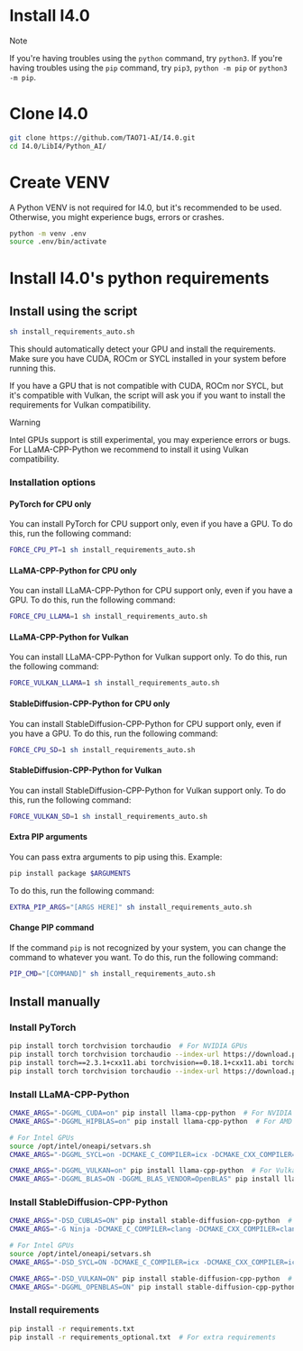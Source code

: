 # Install I4.0
> [!NOTE]
> If you're having troubles using the `python` command, try `python3`.
> If you're having troubles using the `pip` command, try `pip3`, `python -m pip` or `python3 -m pip`.

# Clone I4.0
```bash
git clone https://github.com/TAO71-AI/I4.0.git
cd I4.0/LibI4/Python_AI/
```

# Create VENV
A Python VENV is not required for I4.0, but it's recommended to be used.
Otherwise, you might experience bugs, errors or crashes.
```bash
python -m venv .env
source .env/bin/activate
```

# Install I4.0's python requirements
## Install using the script
```bash
sh install_requirements_auto.sh
```

This should automatically detect your GPU and install the requirements.
Make sure you have CUDA, ROCm or SYCL installed in your system before running this.

If you have a GPU that is not compatible with CUDA, ROCm nor SYCL, but it's compatible with Vulkan, the script will ask you if you want to install the requirements for Vulkan compatibility.

> [!WARNING]
> Intel GPUs support is still experimental, you may experience errors or bugs.
> For LLaMA-CPP-Python we recommend to install it using Vulkan compatibility.

### Installation options
#### PyTorch for CPU only
You can install PyTorch for CPU support only, even if you have a GPU.
To do this, run the following command:
```bash
FORCE_CPU_PT=1 sh install_requirements_auto.sh
```

#### LLaMA-CPP-Python for CPU only
You can install LLaMA-CPP-Python for CPU support only, even if you have a GPU.
To do this, run the following command:
```bash
FORCE_CPU_LLAMA=1 sh install_requirements_auto.sh
```

#### LLaMA-CPP-Python for Vulkan
You can install LLaMA-CPP-Python for Vulkan support only.
To do this, run the following command:
```bash
FORCE_VULKAN_LLAMA=1 sh install_requirements_auto.sh
```

#### StableDiffusion-CPP-Python for CPU only
You can install StableDiffusion-CPP-Python for CPU support only, even if you have a GPU.
To do this, run the following command:
```bash
FORCE_CPU_SD=1 sh install_requirements_auto.sh
```

#### StableDiffusion-CPP-Python for Vulkan
You can install StableDiffusion-CPP-Python for Vulkan support only.
To do this, run the following command:
```bash
FORCE_VULKAN_SD=1 sh install_requirements_auto.sh
```

#### Extra PIP arguments
You can pass extra arguments to pip using this.
Example:
```bash
pip install package $ARGUMENTS
```

To do this, run the following command:
```bash
EXTRA_PIP_ARGS="[ARGS HERE]" sh install_requirements_auto.sh
```

#### Change PIP command
If the command `pip` is not recognized by your system, you can change the command to whatever you want.
To do this, run the following command:
```bash
PIP_CMD="[COMMAND]" sh install_requirements_auto.sh
```

## Install manually
### Install PyTorch
```bash
pip install torch torchvision torchaudio  # For NVIDIA GPUs
pip install torch torchvision torchaudio --index-url https://download.pytorch.org/whl/rocm6.0  # For AMD GPUs
pip install torch==2.3.1+cxx11.abi torchvision==0.18.1+cxx11.abi torchaudio==2.3.1+cxx11.abi intel-extension-for-pytorch==2.3.110+xpu oneccl_bind_pt==2.3.100+xpu --extra-index-url https://pytorch-extension.intel.com/release-whl/stable/xpu/us/  # For Intel GPUs
pip install torch torchvision torchaudio --index-url https://download.pytorch.org/whl/cpu  # Without GPU support
```

### Install LLaMA-CPP-Python
```bash
CMAKE_ARGS="-DGGML_CUDA=on" pip install llama-cpp-python  # For NVIDIA GPUs
CMAKE_ARGS="-DGGML_HIPBLAS=on" pip install llama-cpp-python  # For AMD GPUs

# For Intel GPUs
source /opt/intel/oneapi/setvars.sh   
CMAKE_ARGS="-DGGML_SYCL=on -DCMAKE_C_COMPILER=icx -DCMAKE_CXX_COMPILER=icpx" pip install llama-cpp-python

CMAKE_ARGS="-DGGML_VULKAN=on" pip install llama-cpp-python  # For Vulkan support (all GPUs, recommended)
CMAKE_ARGS="-DGGML_BLAS=ON -DGGML_BLAS_VENDOR=OpenBLAS" pip install llama-cpp-python  # Without GPU support
```

### Install StableDiffusion-CPP-Python
```bash
CMAKE_ARGS="-DSD_CUBLAS=ON" pip install stable-diffusion-cpp-python  # For NVIDIA GPUs
CMAKE_ARGS="-G Ninja -DCMAKE_C_COMPILER=clang -DCMAKE_CXX_COMPILER=clang++ -DSD_HIPBLAS=ON -DCMAKE_BUILD_TYPE=Release -DAMDGPU_TARGETS=gfx1101" pip install stable-diffusion-cpp-python  # For AMD GPUs

# For Intel GPUs
source /opt/intel/oneapi/setvars.sh   
CMAKE_ARGS="-DSD_SYCL=ON -DCMAKE_C_COMPILER=icx -DCMAKE_CXX_COMPILER=icpx" pip install stable-diffusion-cpp-python

CMAKE_ARGS="-DSD_VULKAN=ON" pip install stable-diffusion-cpp-python  # For Vulkan support (all GPUs, recommended)
CMAKE_ARGS="-DGGML_OPENBLAS=ON" pip install stable-diffusion-cpp-python  # Without GPU support
```

### Install requirements
```bash
pip install -r requirements.txt
pip install -r requirements_optional.txt  # For extra requirements
```